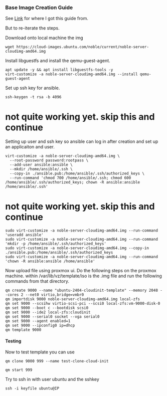 ### Base Image Creation Guide

See [Link](https://austinsnerdythings.com/2021/08/30/how-to-create-a-proxmox-ubuntu-cloud-init-image/) for where I got this guide from. 

But to re-iterate the steps. 

Download onto local machine the img
```
wget https://cloud-images.ubuntu.com/noble/current/noble-server-cloudimg-amd64.img
```

Install libguestfs and install the qemu-guest-agent.
```
apt update -y && apt install libguestfs-tools -y
virt-customize -a noble-server-cloudimg-amd64.img --install qemu-guest-agent
```
Set up ssh key for ansible. 
```
ssh-keygen -t rsa -b 4096
```

# not quite working yet. skip this and continue
Setting up user and ssh key so ansible can log in after creation and set up an applicaiton and user.
```
virt-customize -a noble-server-cloudimg-amd64.img \
  --root-password password:rootpass \
  --add-user ansible:ansible \
  --mkdir /home/ansible/.ssh \
  --copy-in ./ansible.pub:/home/ansible/.ssh/authorized_keys \
  --run-command 'chmod 700 /home/ansible/.ssh; chmod 600 /home/ansible/.ssh/authorized_keys; chown -R ansible:ansible /home/ansible/.ssh'
```
# not quite working yet. skip this and continue
```
sudo virt-customize -a noble-server-cloudimg-amd64.img --run-command 'useradd ansible'
sudo virt-customize -a noble-server-cloudimg-amd64.img --run-command 'mkdir -p /home/ansible/.ssh/authorized_keys'
sudo virt-customize -a noble-server-cloudimg-amd64.img --copy-in ./ansible.pub:/home/ansible/.ssh/authorized_keys
sudo virt-customize -a noble-server-cloudimg-amd64.img --run-command 'chown -R ansible:ansible /home/ansible'
```

Now upload file using proxmox ui.
Do the following steps on the proxmox machine.
within /var/lib/vz/template/iso is the .img file and run the following commands from that directory.

```
qm create 9000 --name "ubuntu-2404-cloudinit-template" --memory 2048 --cores 2 --net0 virtio,bridge=vmbr0
qm importdisk 9000 noble-server-cloudimg-amd64.img local-zfs
qm set 9000 --scsihw virtio-scsi-pci --scsi0 local-zfs:vm-9000-disk-0
qm set 9000 --boot c --bootdisk scsi0
qm set 9000 --ide2 local-zfs:cloudinit
qm set 9000 --serial0 socket --vga serial0
qm set 9000 --agent enabled=1
qm set 9000 --ipconfig0 ip=dhcp
qm template 9000
```

#### Testing

Now to test template you can use
```
qm clone 9000 999 --name test-clone-cloud-init

qm start 999
```
Try to ssh in with user ubuntu and the sshkey
```
ssh -i keyfile ubuntu@IP
```